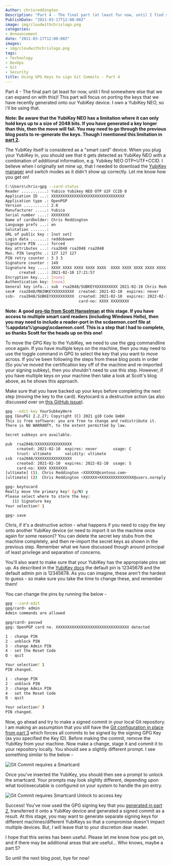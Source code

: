 ```yaml
---
Author: chrisreddington
Description: "Part 4 - The final part (at least for now, until I find somewhere else that we can expand on with this)! This part will focus on porting the keys that we have recently generated onto our YubiKey device. I own a YubiKey NEO, so i'll be using that."
PublishDate: "2021-03-17T12:00:00Z"
image: img/cloudwithchrislogo.png
categories:
- Announcement
date: "2021-03-17T12:00:00Z"
images:
- img/cloudwithchrislogo.png
tags:
- Technology
- DevOps
- Git
- Security
title: Using GPG Keys to sign Git Commits - Part 4
---
```

Part 4 - The final part (at least for now, until I find somewhere else that we can expand on with this)! This part will focus on porting the keys that we have recently generated onto our YubiKey device. I own a YubiKey NEO, so i'll be using that.

**Note: Be aware that the YubiKey NEO has a limitation where it can only hold keys up to a size of 2048 bits. If you have generated a key longer than this, then the move will fail. You may need to go through the previous blog posts to re-generate the keys. Though I mentioned this limitation in [part 2](./blog/gpg-git-part-2).**

The YubiKey itself is considered as a "smart card" device. When you plug your YubiKey in, you should see that it gets detected as YubiKey NEO with a combination of additional information, e.g. Yubikey NEO OTP+UTF+CCID. I believe when I originally set mine up, that I needed to download the [YubiKey manager](https://developers.yubico.com/yubikey-manager-qt/) and switch modes as it didn't show up correctly. Let me know how you get on!

```bash
C:\Users\chris>gpg --card-status
Reader ...........: Yubico Yubikey NEO OTP U2F CCID 0
Application ID ...: XXXXXXXXXXXXXXXXXXXXXXXXXXXXXXXX
Application type .: OpenPGP
Version ..........: 2.0
Manufacturer .....: Yubico
Serial number ....: XXXXXXXX
Name of cardholder: Chris Reddington
Language prefs ...: en
Salutation .......:
URL of public key : [not set]
Login data .......: reddobowen
Signature PIN ....: forced
Key attributes ...: rsa2048 rsa2048 rsa2048
Max. PIN lengths .: 127 127 127
PIN retry counter : 3 3 3
Signature counter : 149
Signature key ....: XXXX XXXX XXXX XXXX XXXX  XXXX XXXX XXXX XXXX XXXX
      created ....: 2021-02-10 17:21:57
Encryption key....: [none]
Authentication key: [none]
General key info..: sub  rsa2048/SUBKEYXXXXXXXXXX 2021-02-10 Chris Reddington <XXXXXX@contoso.com>
sec#  rsa2048/MAINKEYXXXXXXXXX  created: 2021-02-10  expires: never
ssb>  rsa2048/SUBKEYXXXXXXXXXX  created: 2021-02-10  expires: 2022-02-10
                                card-no: XXXX XXXXXXXX
```

**Note: A good [pro-tip from Scott Hanselman](https://www.hanselman.com/blog/how-to-setup-signed-git-commits-with-a-yubikey-neo-and-gpg-and-keybase-on-windows) at this stage. If you have access to multiple smart card readers (including Windows Hello), then you may need to include a reader-port in the scdaemon.conf file at %appdata%\gnupg\scdaemon.conf. This is a step that I had to complete, so thanks Scott for the heads up on this one!**

To move the GPG Key to the YubiKey, we need to use the gpg commandline once again. If you have multiple keys on the machine, then you may need to use the toggle command in GPG to select the key that you want to move across. If you've been following the steps from these blog posts in order (So you've moved the certification key off of the machine and re-imported your signing subkey), then you shouldn't need to use this step. However, if you have multiple keys on your machine then take a look at Scott's blog above, as he shows this approach.

Make sure that you have backed up your keys before completing the next step (moving the key to the card). Keytocard is a destructive action (as also discussed over on [this GitHub issue](https://github.com/drduh/YubiKey-Guide/issues/19)).

```bash
gpg --edit-key YourSubkeyHere
gpg (GnuPG) 2.2.27; Copyright (C) 2021 g10 Code GmbH
This is free software: you are free to change and redistribute it.
There is NO WARRANTY, to the extent permitted by law.

Secret subkeys are available.

pub  rsa2048/XXXXXXXXXXXXXXXX
     created: 2021-02-10  expires: never       usage: C
     trust: ultimate      validity: ultimate
ssb  rsa2048/XXXXXXXXXXXXXXXX
     created: 2021-02-10  expires: 2022-02-10  usage: S
     card-no: XXXX XXXXXXXX
[ultimate] (1). Chris Reddington <XXXXXX@contoso.com>
[ultimate] (2)  Chris Reddington <XXXXXX+XXXXXXXXXXXXXXX@users.noreply.github.com>

gpg> keytocard
Really move the primary key? (y/N) y
Please select where to store the key:
   (1) Signature key
Your selection? 1

gpg> save
```

Chris, if it's a destructive action - what happens if you need to copy the key onto another YubiKey device (or need to import it on the machine once again for some reason)? You can delete the secret key stubs from the machine completely, and then re-import the secret keys as shown in the previous step. Remember what we have discussed though around principal of least privilege and separation of concerns.

You'll also want to make sure that your YubiKey has the appropriate pins set up. As described in the [YubiKey docs](https://developers.yubico.com/PIV/Introduction/YubiKey_and_PIV.html#:~:text=Technical%20details%20about%20the%20YubiKey,default%20PUK%20code%20is%2012345678.) the default pin is 12345678 and the default admin pin is 12345678. As you can imagine, these aren't the hardest to guess - so make sure you take the time to change these, and remember them!

You can change the pins by running the below -

```bash
gpg --card-edit
gpg/card> admin
Admin commands are allowed

gpg/card> passwd
gpg: OpenPGP card no. XXXXXXXXXXXXXXXXXXXXXXXXXXXXXXXX detected

1 - change PIN
2 - unblock PIN
3 - change Admin PIN
4 - set the Reset Code
Q - quit

Your selection? 1
PIN changed.

1 - change PIN
2 - unblock PIN
3 - change Admin PIN
4 - set the Reset Code
Q - quit

Your selection? 3
PIN changed.
```

Now, go ahead and try to make a signed commit in your local Git repository. I am making an assumption that you still have the [Git configuration in place from part 3](./blog/gpg-git-part-3) which forces all commits to be signed by the signing GPG Key (as you specified the Key ID). Before making the commit, remove the YubiKey from your machine. Now make a change, stage it and commit it to your repository locally. You should see a slightly different prompt. I see something similar to the below -

![Git Commit requires a Smartcard](/img/blog/gpg-git-part-4/card-prompt.jpg)

Once you've inserted the YubiKey, you should then see a prompt to unlock the smartcard. Your prompts may look slightly different, depending upon what tool/executable is configured on your system to handle the pin entry.

![Git Commit requires Smartcard Unlock to access key](/img/blog/gpg-git-part-4/card-unlock.jpg)

Success! You've now used the GPG signing key that you [generated in part 2](./blog/gpg-git-part-2), transferred it onto a YubiKey device and generated a signed commit as a result. At this stage, you may want to generate separate signing keys for different machines/different YubiKeys so that a compromise doesn't impact multiple devices. But, I will leave that to your discretion dear reader.

I hope that this series has been useful. Please let me know how you get on, and if there may be additional areas that are useful... Who knows, maybe a part 5?

So until the next blog post, bye for now!